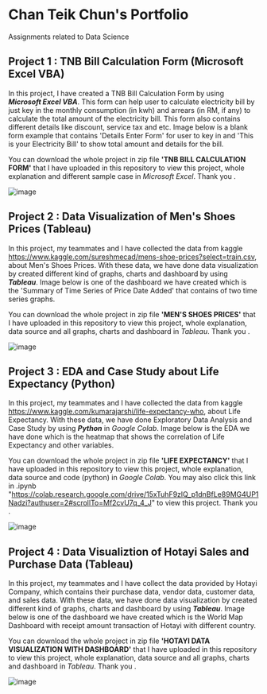 # Chan Teik Chun's Portfolio
Assignments related to Data Science

## Project 1 : TNB Bill Calculation Form (Microsoft Excel VBA)
In this project, I have created a TNB Bill Calculation Form by using ***Microsoft Excel VBA***. This form can help user to calculate electricity bill by just key in the monthly consumption (in kwh) and arrears (in RM, if any) to calculate the total amount of the electricity bill. This form also contains different details like discount, service tax and etc. Image below is a blank form example that contains 'Details Enter Form' for user to key in and 'This is your Electricity Bill' to show total amount and details for the bill. 

You can download the whole project in zip file **'TNB BILL CALCULATION FORM'** that I have uploaded in this repository to view this project, whole explanation and different sample case in *Microsoft Excel*. Thank you .

![image](https://user-images.githubusercontent.com/89117681/133918303-10cd31a7-73c1-4b86-b8cc-6e7bf5ec097e.png)

## Project 2 : Data Visualization of Men's Shoes Prices (Tableau)
In this project, my teammates and I have collected the data from kaggle https://www.kaggle.com/sureshmecad/mens-shoe-prices?select=train.csv, about Men's Shoes Prices. With these data, we have done data visualization by created different kind of graphs, charts and dashboard by using ***Tableau***. Image below is one of the dashboard we have created which is the 'Summary of Time Series of Price Date Added' that contains of two time series graphs. 

You can download the whole project in zip file **'MEN'S SHOES PRICES'** that I have uploaded in this repository to view this project, whole explanation, data source and all graphs, charts and dashboard in *Tableau*. Thank you .

![image](https://user-images.githubusercontent.com/89117681/133920703-d58ca821-04bc-4991-bcae-96f80540496a.png)

## Project 3 : EDA and Case Study about Life Expectancy (Python)
In this project, my teammates and I have collected the data from kaggle https://www.kaggle.com/kumarajarshi/life-expectancy-who, about Life Expectancy. With these data, we have done Exploratory Data Analysis and Case Study by using ***Python*** in *Google Colab*. Image below is the EDA we have done which is the heatmap that shows the correlation of Life Expectancy and other variables.

You can download the whole project in zip file **'LIFE EXPECTANCY'** that I have uploaded in this repository to view this project, whole explanation, data source and code (python) in *Google Colab*. You may also click this link in .ipynb "https://colab.research.google.com/drive/15xTuhF9zlQ_p1dnBfLe89MG4UP1Nadzi?authuser=2#scrollTo=Mf2cvU7q_4_J" to view this project. Thank you . 

![image](https://user-images.githubusercontent.com/89117681/133921095-234cb134-e45c-4082-9fd1-0eeb3d3ce335.png)

## Project 4 : Data Visualiztion of Hotayi Sales and Purchase Data (Tableau)
In this project, my teammates and I have collect the data provided by Hotayi Company, which contains their purchase data, vendor data, customer data, and sales data. With these data, we have done data visualization by created different kind of graphs, charts and dashboard by using ***Tableau***. Image below is one of the dashboard we have created which is the World Map Dashboard with receipt amount transaction of Hotayi with different country.

You can download the whole project in zip file **'HOTAYI DATA VISUALIZATION WITH DASHBOARD'** that I have uploaded in this repository to view this project, whole explanation, data source and all graphs, charts and dashboard in *Tableau*. Thank you .

![image](https://user-images.githubusercontent.com/89117681/133921335-5493167d-1d37-4eae-a24a-8364bf54f594.png)
